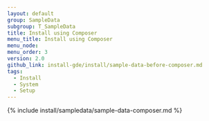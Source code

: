 ```yaml
---
layout: default
group: SampleData
subgroup: T_SampleData
title: Install using Composer
menu_title: Install using Composer
menu_node:
menu_order: 3
version: 2.0
github_link: install-gde/install/sample-data-before-composer.md
tags:
  - Install
  - System
  - Setup
---
```


{% include install/sampledata/sample-data-composer.md %}

